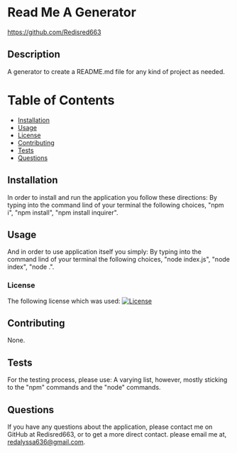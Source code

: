 
# Read Me A Generator
https://github.com/Redisred663
## Description
A generator to create a README.md file for any kind of project as needed.
# Table of Contents 
* [Installation](#installation)
* [Usage](#usage)
* [License](#license)
* [Contributing](#contributing)
* [Tests](#tests)
* [Questions](#questions)
## Installation
In order to install and run the application you follow these directions: By typing into the command lind of your terminal the following choices, "npm i", "npm install", "npm install inquirer".
## Usage
And in order to use application itself you simply: By typing into the command lind of your terminal the following choices, "node index.js", "node index", "node .". 
### License
The following license which was used:
[![License](https://img.shields.io/badge/License-None.-blue)](https://opensource.org/licenses/)
## Contributing
None.
## Tests
For the testing process, please use: A varying list, however, mostly sticking to the "npm" commands and the "node" commands.
## Questions
If you have any questions about the application, please contact me on GitHub at Redisred663, or to get a more direct contact. please email me at, redalyssa636@gmail.com.
